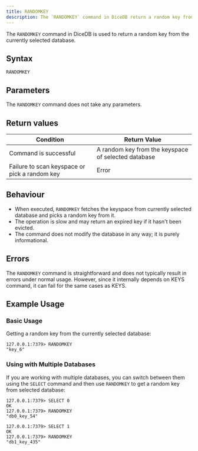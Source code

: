 ```yaml
---
title: RANDOMKEY
description: The `RANDOMKEY` command in DiceDB return a random key from the currently selected database.
---
```


The `RANDOMKEY` command in DiceDB is used to return a random key from the currently selected database.

## Syntax

```
RANDOMKEY
```

## Parameters

The `RANDOMKEY` command does not take any parameters.

## Return values

| Condition                                     | Return Value                                        |
|-----------------------------------------------|-----------------------------------------------------|
| Command is successful                         | A random key from the keyspace of selected database |
| Failure to scan keyspace or pick a random key | Error                                               |

## Behaviour

- When executed, `RANDOMKEY` fetches the keyspace from currently selected database and picks a random key from it.
- The operation is slow and may return an expired key if it hasn't been evicted.
- The command does not modify the database in any way; it is purely informational.

## Errors
The `RANDOMKEY` command is straightforward and does not typically result in errors under normal usage. However, since it internally depends on KEYS command, it can fail for the same cases as KEYS.

## Example Usage

### Basic Usage

Getting a random key from the currently selected database:

```shell
127.0.0.1:7379> RANDOMKEY
"key_6"
```

### Using with Multiple Databases

If you are working with multiple databases, you can switch between them using the `SELECT` command and then use `RANDOMKEY` to get a random key from selected database:

```shell
127.0.0.1:7379> SELECT 0
OK
127.0.0.1:7379> RANDOMKEY
"db0_key_54"

127.0.0.1:7379> SELECT 1
OK
127.0.0.1:7379> RANDOMKEY
"db1_key_435"
```
